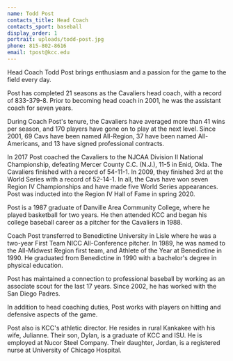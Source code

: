 ```yaml
---
name: Todd Post
contacts_title: Head Coach
contacts_sport: baseball
display_order: 1
portrait: uploads/todd-post.jpg
phone: 815-802-8616
email: tpost@kcc.edu
---
```


Head Coach Todd Post brings enthusiasm and a passion for the game to the field every day.

Post has completed 21 seasons as the Cavaliers head coach, with a record of 833-379-8. Prior to becoming head coach in 2001, he was the assistant coach for seven years.

During Coach Post's tenure, the Cavaliers have averaged more than 41 wins per season, and 170 players have gone on to play at the next level. Since 2001, 69 Cavs have been named All-Region, 37 have been named All-Americans, and 13 have signed professional contracts.

In 2017 Post coached the Cavaliers to the NJCAA Division II National Championship, defeating Mercer County C.C. (N.J.), 11-5 in Enid, Okla. The Cavaliers finished with a record of 54-11-1. In 2009, they finished 3rd at the World Series with a record of 52-14-1. In all, the Cavs have won seven Region IV Championships and have made five World Series appearances. Post was inducted into the Region IV Hall of Fame in spring 2020.

Post is a 1987 graduate of Danville Area Community College, where he played basketball for two years. He then attended KCC and began his college baseball career as a pitcher for the Cavaliers in 1988.

Coach Post transferred to Benedictine University in Lisle where he was a two-year First Team NICC All-Conference pitcher. In 1989, he was named to the All-Midwest Region first team, and Athlete of the Year at Benedictine in 1990. He graduated from Benedictine in 1990 with a bachelor's degree in physical education.

Post has maintained a connection to professional baseball by working as an associate scout for the last 17 years. Since 2002, he has worked with the San Diego Padres.

In addition to head coaching duties, Post works with players on hitting and defensive aspects of the game.

Post also is KCC's athletic director. He resides in rural Kankakee with his wife, Julianne. Their son, Dylan, is a graduate of KCC and ISU. He is employed at Nucor Steel Company. Their daughter, Jordan, is a registered nurse at University of Chicago Hospital.
